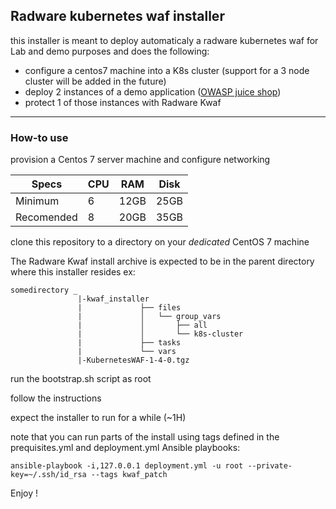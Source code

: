 ## Radware kubernetes waf installer
this installer is meant to deploy automaticaly a radware kubernetes waf for Lab and demo purposes and does the following:
- configure a centos7 machine into a K8s cluster (support for a 3 node cluster will be added in the future)
- deploy 2 instances of a demo application ([OWASP juice shop](https://owasp.org/www-project-juice-shop/))
- protect 1 of those instances with Radware Kwaf

---

### How-to use 

provision a Centos 7 server machine and configure networking


|Specs| CPU | RAM | Disk|
| --- | --- | --- | --- |
|Minimum | 6 | 12GB | 25GB|
|Recomended | 8 | 20GB | 35GB|

clone this repository to a directory on your *dedicated* CentOS 7 machine 

The Radware Kwaf install archive is expected to be in the parent directory where this installer resides
ex:
```
somedirectory _
               |-kwaf_installer
               |             ├── files
               |             │   └── group_vars
               |             │       ├── all
               |             │       └── k8s-cluster
               |             ├── tasks
               |             └── vars
               |-KubernetesWAF-1-4-0.tgz
```

run the bootstrap.sh script as root 

follow the instructions 

expect the installer to run for a while (~1H) 

note that you can run parts of the install using tags defined in the prequisites.yml and deployment.yml Ansible playbooks:

```
ansible-playbook -i,127.0.0.1 deployment.yml -u root --private-key=~/.ssh/id_rsa --tags kwaf_patch 
```

Enjoy !
